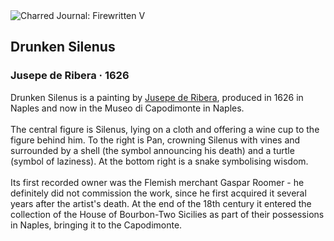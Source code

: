 <div class="artwork-of-the-day">
  <div class="container">
    <div class="img-wrapper">
      <img
        src="https://uploads8.wikiart.org/images/jusepe-de-ribera/drunken-silenus-1626.jpg!Large.jpg"
        alt="Charred Journal: Firewritten V" />
    </div>
    <div class="artwork-detail">
      <div class="artwork-origin"> 
        <h2 class="artwork-name">Drunken Silenus</h2>
        <h3 class="artist">
          Jusepe de Ribera
                    ·  1626
        </h3>
      </div>
      <p class="description">
        <span class="artwork-description-text ng-binding" ng-bind-html="viewModel.ArtworkOfTheDay.Description | unsafe">Drunken Silenus is a painting by <a target="_blank" href="/en/jusepe-de-ribera">Jusepe de Ribera</a>, produced in 1626 in Naples and now in the Museo di Capodimonte in Naples.
<br>
<br>The central figure is Silenus, lying on a cloth and offering a wine cup to the figure behind him. To the right is Pan, crowning Silenus with vines and surrounded by a shell (the symbol announcing his death) and a turtle (symbol of laziness). At the bottom right is a snake symbolising wisdom.
<br>
<br>Its first recorded owner was the Flemish merchant Gaspar Roomer - he definitely did not commission the work, since he first acquired it several years after the artist's death. At the end of the 18th century it entered the collection of the House of Bourbon-Two Sicilies as part of their possessions in Naples, bringing it to the Capodimonte.</span>
                        <div class="text-shadow-container" ng-show="showShadow" style=""></div>
      </p>
    </div>
  </div>

</div>
